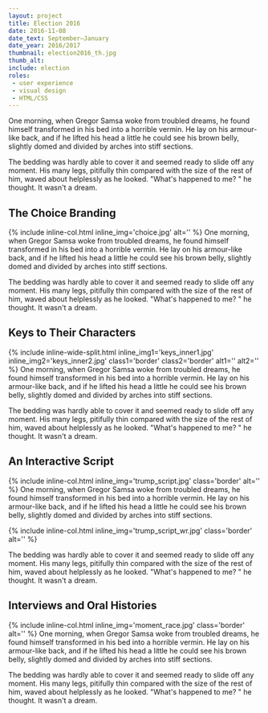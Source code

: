 ```yaml
---
layout: project
title: Election 2016
date: 2016-11-08
date_text: September–January
date_year: 2016/2017
thumbnail: election2016_th.jpg
thumb_alt: 
include: election
roles: 
 - user experience
 - visual design
 - HTML/CSS
---
```


One morning, when Gregor Samsa woke from troubled dreams, he found himself transformed in his bed into a horrible vermin. He lay on his armour-like back, and if he lifted his head a little he could see his brown belly, slightly domed and divided by arches into stiff sections.

The bedding was hardly able to cover it and seemed ready to slide off any moment. His many legs, pitifully thin compared with the size of the rest of him, waved about helplessly as he looked. "What's happened to me? " he thought. It wasn't a dream.

## The Choice Branding
{% include inline-col.html inline_img='choice.jpg' alt='' %}
One morning, when Gregor Samsa woke from troubled dreams, he found himself transformed in his bed into a horrible vermin. He lay on his armour-like back, and if he lifted his head a little he could see his brown belly, slightly domed and divided by arches into stiff sections.

The bedding was hardly able to cover it and seemed ready to slide off any moment. His many legs, pitifully thin compared with the size of the rest of him, waved about helplessly as he looked. "What's happened to me? " he thought. It wasn't a dream.

## Keys to Their Characters
{% include inline-wide-split.html inline_img1='keys_inner1.jpg' inline_img2='keys_inner2.jpg' class1='border' class2='border' alt1='' alt2='' %}
One morning, when Gregor Samsa woke from troubled dreams, he found himself transformed in his bed into a horrible vermin. He lay on his armour-like back, and if he lifted his head a little he could see his brown belly, slightly domed and divided by arches into stiff sections.

The bedding was hardly able to cover it and seemed ready to slide off any moment. His many legs, pitifully thin compared with the size of the rest of him, waved about helplessly as he looked. "What's happened to me? " he thought. It wasn't a dream.

## An Interactive Script
{% include inline-col.html inline_img='trump_script.jpg' class='border' alt='' %}
One morning, when Gregor Samsa woke from troubled dreams, he found himself transformed in his bed into a horrible vermin. He lay on his armour-like back, and if he lifted his head a little he could see his brown belly, slightly domed and divided by arches into stiff sections.

{% include inline-col.html inline_img='trump_script_wr.jpg' class='border' alt='' %}

The bedding was hardly able to cover it and seemed ready to slide off any moment. His many legs, pitifully thin compared with the size of the rest of him, waved about helplessly as he looked. "What's happened to me? " he thought. It wasn't a dream.

## Interviews and Oral Histories
{% include inline-col.html inline_img='moment_race.jpg' class='border' alt='' %}
One morning, when Gregor Samsa woke from troubled dreams, he found himself transformed in his bed into a horrible vermin. He lay on his armour-like back, and if he lifted his head a little he could see his brown belly, slightly domed and divided by arches into stiff sections.

The bedding was hardly able to cover it and seemed ready to slide off any moment. His many legs, pitifully thin compared with the size of the rest of him, waved about helplessly as he looked. "What's happened to me? " he thought. It wasn't a dream.

